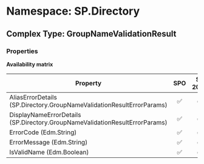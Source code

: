 # Namespace: SP.Directory

## Complex Type: GroupNameValidationResult

### Properties

**Availability matrix**

Property | SPO | SP 2019 | SP 2016 | SP 2013
----------|:---:|:-------:|:-------:|:-------
AliasErrorDetails (SP.Directory.GroupNameValidationResultErrorParams) | ✅ | ✅ | ❌ | ❌
DisplayNameErrorDetails (SP.Directory.GroupNameValidationResultErrorParams) | ✅ | ✅ | ❌ | ❌
ErrorCode (Edm.String) | ✅ | ✅ | ❌ | ❌
ErrorMessage (Edm.String) | ✅ | ✅ | ❌ | ❌
IsValidName (Edm.Boolean) | ✅ | ✅ | ❌ | ❌